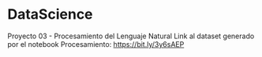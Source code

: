 # DataScience
Proyecto 03 - Procesamiento del Lenguaje Natural
Link al dataset generado por el notebook Procesamiento: https://bit.ly/3y6sAEP

